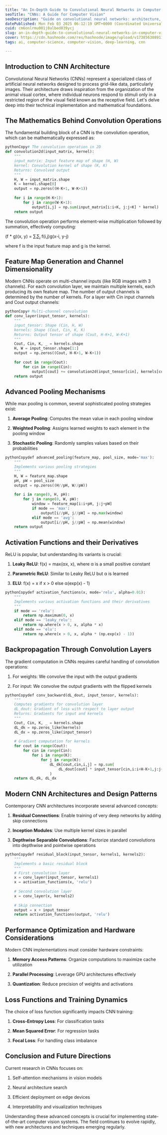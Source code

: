 ```yaml
---
title: "An In-Depth Guide to Convolutional Neural Networks in Computer Vision"
seoTitle: "CNNs: A Guide for Computer Vision"
seoDescription: "Guide on convolutional neural networks: architecture, advanced techniques, and optimization for computer vision"
datePublished: Mon Feb 03 2025 06:12:19 GMT+0000 (Coordinated Universal Time)
cuid: cm6onlrmu001j0albed039ycj
slug: an-in-depth-guide-to-convolutional-neural-networks-in-computer-vision
cover: https://cdn.hashnode.com/res/hashnode/image/upload/v1738563089118/fe6431f8-c3d3-4a8c-8bd5-aedf39579aa6.jpeg
tags: ai, computer-science, computer-vision, deep-learning, cnn

---
```


## Introduction to CNN Architecture

Convolutional Neural Networks (CNNs) represent a specialized class of artificial neural networks designed to process grid-like data, particularly images. Their architecture draws inspiration from the organization of the animal visual cortex, where individual neurons respond to stimuli only in a restricted region of the visual field known as the receptive field. Let's delve deep into their technical implementation and mathematical foundations.

## The Mathematics Behind Convolution Operations

The fundamental building block of a CNN is the convolution operation, which can be mathematically expressed as:

```python
pythonCopy# The convolution operation in 2D
def convolution2d(input_matrix, kernel):
    """
    input_matrix: Input feature map of shape (H, W)
    kernel: Convolution kernel of shape (K, K)
    Returns: Convolved output
    """
    H, W = input_matrix.shape
    K = kernel.shape[0]
    output = np.zeros((H-K+1, W-K+1))
    
    for i in range(H-K+1):
        for j in range(W-K+1):
            output[i,j] = np.sum(input_matrix[i:i+K, j:j+K] * kernel)
    return output
```

The convolution operation performs element-wise multiplication followed by summation, effectively computing:

(f \* g)(x, y) = ∑ᵢ∑ⱼ f(i,j)g(x-i, y-j)

where f is the input feature map and g is the kernel.

## Feature Map Generation and Channel Dimensionality

Modern CNNs operate on multi-channel inputs (like RGB images with 3 channels). For each convolution layer, we maintain multiple kernels, each producing its own feature map. The number of output channels is determined by the number of kernels. For a layer with Cin input channels and Cout output channels:

```python
pythonCopy# Multi-channel convolution
def conv_layer(input_tensor, kernels):
    """
    input_tensor: Shape (Cin, H, W)
    kernels: Shape (Cout, Cin, K, K)
    Returns: Output tensor of shape (Cout, H-K+1, W-K+1)
    """
    Cout, Cin, K, _ = kernels.shape
    H, W = input_tensor.shape[1:]
    output = np.zeros((Cout, H-K+1, W-K+1))
    
    for cout in range(Cout):
        for cin in range(Cin):
            output[cout] += convolution2d(input_tensor[cin], kernels[cout,cin])
    return output
```

## Advanced Pooling Mechanisms

While max pooling is common, several sophisticated pooling strategies exist:

1. **Average Pooling**: Computes the mean value in each pooling window
    
2. **Weighted Pooling**: Assigns learned weights to each element in the pooling window
    
3. **Stochastic Pooling**: Randomly samples values based on their probabilities
    

```python
pythonCopydef advanced_pooling(feature_map, pool_size, mode='max'):
    """
    Implements various pooling strategies
    """
    H, W = feature_map.shape
    pH, pW = pool_size
    output = np.zeros((H//pH, W//pW))
    
    for i in range(0, H, pH):
        for j in range(0, W, pW):
            window = feature_map[i:i+pH, j:j+pW]
            if mode == 'max':
                output[i//pH, j//pW] = np.max(window)
            elif mode == 'avg':
                output[i//pH, j//pW] = np.mean(window)
    return output
```

## Activation Functions and their Derivatives

ReLU is popular, but understanding its variants is crucial:

1. **Leaky ReLU**: f(x) = max(αx, x), where α is a small positive constant
    
2. **Parametric ReLU**: Similar to Leaky ReLU but α is learned
    
3. **ELU**: f(x) = x if x &gt; 0 else α(exp(x) - 1)
    

```python
pythonCopydef activation_functions(x, mode='relu', alpha=0.01):
    """
    Implements various activation functions and their derivatives
    """
    if mode == 'relu':
        return np.maximum(0, x)
    elif mode == 'leaky_relu':
        return np.where(x > 0, x, alpha * x)
    elif mode == 'elu':
        return np.where(x > 0, x, alpha * (np.exp(x) - 1))
```

## Backpropagation Through Convolution Layers

The gradient computation in CNNs requires careful handling of convolution operations:

1. For weights: We convolve the input with the output gradients
    
2. For input: We convolve the output gradients with the flipped kernels
    

```python
pythonCopydef conv_backward(dL_dout, input_tensor, kernels):
    """
    Computes gradients for convolution layer
    dL_dout: Gradient of loss with respect to layer output
    Returns: Gradients for input and kernels
    """
    Cout, Cin, K, _ = kernels.shape
    dL_dk = np.zeros_like(kernels)
    dL_dx = np.zeros_like(input_tensor)
    
    # Gradient computation for kernels
    for cout in range(Cout):
        for cin in range(Cin):
            for i in range(K):
                for j in range(K):
                    dL_dk[cout,cin,i,j] = np.sum(
                        dL_dout[cout] * input_tensor[cin,i:i+H-K+1,j:j+W-K+1]
                    )
    return dL_dk, dL_dx
```

## Modern CNN Architectures and Design Patterns

Contemporary CNN architectures incorporate several advanced concepts:

1. **Residual Connections**: Enable training of very deep networks by adding skip connections
    
2. **Inception Modules**: Use multiple kernel sizes in parallel
    
3. **Depthwise Separable Convolutions**: Factorize standard convolutions into depthwise and pointwise operations
    

```python
pythonCopydef residual_block(input_tensor, kernels1, kernels2):
    """
    Implements a basic residual block
    """
    # First convolution layer
    x = conv_layer(input_tensor, kernels1)
    x = activation_functions(x, 'relu')
    
    # Second convolution layer
    x = conv_layer(x, kernels2)
    
    # Skip connection
    output = x + input_tensor
    return activation_functions(output, 'relu')
```

## Performance Optimization and Hardware Considerations

Modern CNN implementations must consider hardware constraints:

1. **Memory Access Patterns**: Organize computations to maximize cache utilization
    
2. **Parallel Processing**: Leverage GPU architectures effectively
    
3. **Quantization**: Reduce precision of weights and activations
    

## Loss Functions and Training Dynamics

The choice of loss function significantly impacts CNN training:

1. **Cross-Entropy Loss**: For classification tasks
    
2. **Mean Squared Error**: For regression tasks
    
3. **Focal Loss**: For handling class imbalance
    

## Conclusion and Future Directions

Current research in CNNs focuses on:

1. Self-attention mechanisms in vision models
    
2. Neural architecture search
    
3. Efficient deployment on edge devices
    
4. Interpretability and visualization techniques
    

Understanding these advanced concepts is crucial for implementing state-of-the-art computer vision systems. The field continues to evolve rapidly, with new architectures and techniques emerging regularly.